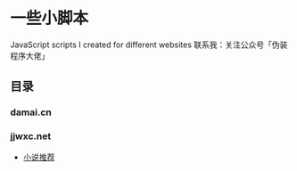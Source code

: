 # 一些小脚本
JavaScript scripts I created for different websites
联系我：关注公众号「伪装程序大佬」

## 目录
### damai.cn

### jjwxc.net

- [小说推荐](https://github.com/oliwang/tampermonkey_scripts/blob/master/jjwxc.net/recommendations.js)



